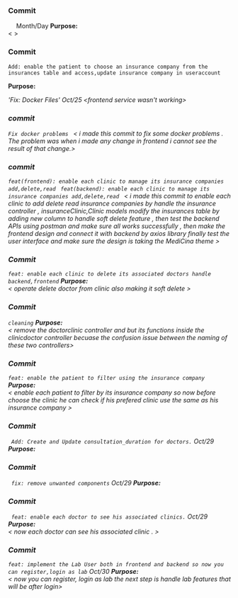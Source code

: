 ### Commit

`  ` Month/Day
**Purpose:**  
< >

### Commit

`Add: enable the patient to choose an insurance company from the insurances table and access,update insurance company in useraccount`

**Purpose:**  
<i made this commit to enable the patient to add insurance company when they in register form also he will be able to modify or delete the associated insurance comapny from the user account pag.>

'Fix: Docker Files' Oct/25
<frontend service wasn't working>

### commit

`Fix docker problems `
< i made this commit to fix some docker problems . The problem was when i made any change in frontend i cannot see the result of that change.>

### commit

`feat(frontend): enable each clinic to manage its insurance companies add,delete,read `
`feat(backend): enable each clinic to manage its insurance companies add,delete,read `
< i made this commit to enable each clinic to add delete read insurance companies by handle the insurance controller , insuranceClinic,Clinic models modify the insurances table by adding new column to handle soft delete feature , then test the backend APIs using postman and make sure all works successfully , then make the frontend design and connect it with backend by axios library finally test the user interface and make sure the design is taking the MediCina theme >

### Commit

`feat: enable each clinic to delete its associated doctors handle backend,frontend`
**Purpose:**  
< operate delete doctor from clinic also making it soft delete >

### Commit

`cleaning`
**Purpose:**  
< remove the doctorclinic controller and but its functions inside the clinicdoctor controller becuase the confusion issue between the naming of these two controllers>

### Commit

`feat: enable the patient to filter using the insurance company`
**Purpose:**  
< enable each patient to filter by its insurance company so now before choose the clinic he can check if his prefered clinic use the same as his insurance company >

### Commit

` Add: Create and Update consultation_duration for doctors.` Oct/29
**Purpose:**
<Purpose is clear>

### Commit

` fix: remove unwanted components` Oct/29
**Purpose:**
<Caused a failure on server launch>


### Commit

` feat: enable each doctor to see his associated clinics.` Oct/29
**Purpose:**  
< now each doctor can see his associated clinic . >


### Commit

` feat: implement the Lab User both in frontend and backend so now you can register,login as lab ` Oct/30
**Purpose:**  
< now you can register, login as lab the next step is handle lab features that will be after login>

